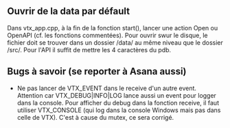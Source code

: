 ## Ouvrir de la data par défault

Dans vtx_app.cpp, à la fin de la fonction start(), lancer une action Open ou OpenAPI (cf. les fonctions commentées). Pour ouvrir swur le disque, le fichier doit se trouver dans un dossier /data/ au même niveau que le dossier /src/. Pour l'API il suffit de mettre les 4 caractères du pdb.

## Bugs à savoir (se reporter à Asana aussi)

- Ne pas lancer de VTX\_EVENT dans le receive d'un autre event. Attention car VTX\_DEBUG|INFO|LOG lance aussi un event pour logger dans la console. Pour afficher du debug dans la fonction receive, il faut utiliser VTX_CONSOLE (qui log dans la console Windows mais pas dans celle de VTX). C'est à cause du mutex, ce sera corrigé.